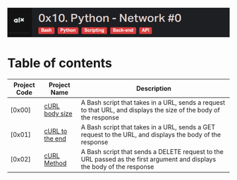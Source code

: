 
![Manual](./assets/Screenshot%20from%202023-08-31%2013-08-57.png)
# Table of contents
Project Code | Project Name | Description
------- | -------- | -----------
[0x00] | [cURL body size](./0-select_states.py) | A Bash script that takes in a URL, sends a request to that URL, and displays the size of the body of the response
[0x01] | [cURL to the end](./1-body.sh) | A Bash script that takes in a URL, sends a GET request to the URL, and displays the body of the response
[0x02] | [cURL Method](./2-delete.sh) | A Bash script that sends a DELETE request to the URL passed as the first argument and displays the body of the response